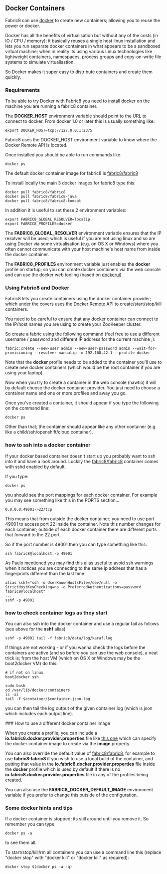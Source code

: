 ## Docker Containers

Fabric8 can use [docker](http://docker.io/) to create new containers; allowing you to reuse the power or docker.

Docker has all the benefits of virtualisation but without any of the costs (in IO / CPU / memory); it basically reuses a single host linux installation and lets you run separate docker containers in what appears to be a sandboxed virtual machine; when in reality its using various Linux technologies like lightweight containers, namespaces, process groups and copy-on-write file systems to simulate virtualiastion.

So Docker makes it super easy to distribute containers and create them quickly.

### Requirements

To be able to try Docker with Fabric8 you need to [install docker](https://www.docker.io/gettingstarted/#h_installation) on the machine you are running a fabric8 container.

The **DOCKER_HOST** environment variable should point to the URL to connect to docker. From docker 1.0 or later this is usually something like:

    export DOCKER_HOST=tcp://127.0.0.1:2375

Fabric8 uses the DOCKER_HOST environment variable to know where the Docker Remote API is located.

Once installed you should be able to run commands like:

    docker ps

The default docker container image for fabric8 is [fabric8/fabric8](https://index.docker.io/u/fabric8/fabric8/)

To install locally the main 3 docker images for fabric8 type this:

    docker pull fabric8/fabric8
    docker pull fabric8/fabric8-java
    docker pull fabric8/fabric8-tomcat

In addition it is useful to set these 2 environment variables:

    export FABRIC8_GLOBAL_RESOLVER=localip
    export FABRIC8_PROFILES=docker

The **FABRIC8_GLOBAL_RESOLVER** environment variable ensures that the IP resolver will be used; which is useful if you are not using linux and so are using Docker via some virtualisation (e.g. on OS X or Windows) where you often cannot communicate with your host machine's host name from inside the docker container.

The **FABRIC8_PROFILES** environment variable just enables the **docker** profile on startup; so you can create docker containers via the web console and can use the docker web tooling (based on [dockerui](https://github.com/crosbymichael/dockerui)).

### Using Fabric8 and Docker

Fabric8 lets you create containers using the docker container provider; which under the covers uses the [Docker Remote API](http://docs.docker.io/en/latest/reference/api/docker_remote_api/) to create/start/stop/kill containers.

You need to be careful to ensure that any docker container can connect to the IP/host names you are using to create your ZooKeeper cluster.

So create a fabric using the following command (feel free to use a different username / password and different IP address for the current machine ;):

    fabric:create --new-user admin --new-user-password admin --wait-for-provisioning --resolver manualip -m 192.168.42.1 --profile docker

Note that the **docker** profile needs to be added to the container you'll use to create new docker containers (which would be the root container if you are using your laptop).

Now when you try to create a container in the web console (hawtio) it will by default choose the docker container provider. You just need to choose a container name and one or more profiles and away you go.

Once you've created a container, it should appear if you type the following on the command line:

    docker ps

Other than that; the container should appear like any other container (e.g. like a child/ssh/openshift/cloud container).

### how to ssh into a docker container

If your docker based container doesn't start up you probably want to ssh into it and have a look around. Luckily the [fabric8/fabric8](https://index.docker.io/u/fabric8/fabric8/) container comes with sshd enabled by default.

If you type:

    docker ps

you should see the port mappings for each docker container. For example you may see something like this in the PORTS section....

    0.0.0.0:49001->22/tcp

This means that from outside the docker container; you need to use port 49001 to access port 22 inside the container. Note this number changes for each container; outside of each docker container there are different ports that forward to the 22 port.

So if the port number is 49001 then you can type something like this:

    ssh fabric8@localhost -p 49001

As Paulo [mentioned](https://github.com/paoloantinori/dockerfiles/blob/master/centos/fuse/README.md#suggestions) you may find this alias useful to avoid ssh warnings when it notices you are connecting to the same ip address that has a fingerprints different than the last time

    alias sshf="ssh -o UserKnownHostsFile=/dev/null -o StrictHostKeyChecking=no -o PreferredAuthentications=password fabric8@localhost"
    ...
    sshf -p 49001

### how to check container logs as they start

You can also ssh into the docker container and use a regular tail as follows (see above for the **sshf** alias)

    sshf -p 49001 tail -f fabric8/data/log/karaf.log

If things are not working - or if you wanna check the logs before the containers are active (and so before you can use the web console), a neat trick is; from the host VM (which on OS X or Windows may be the boot2docker VM) do this:

    # if not on linux
    boot2docker ssh

    sudo bash
    cd /var/lib/docker/containers
    ls -al
    tail -f $container/$container-json.log

you can then tail the log output of the given container log (which is json which includes each output line).

### How to use a different docker container image

When you create a profile; you can include a **io.fabric8.docker.provider.properties** file like [this one](https://github.com/jstrachan/fabric8/blob/675/fabric/fabric8-karaf/src/main/resources/distro/fabric/import/fabric/profiles/docker.profile/io.fabric8.docker.provider.properties#L23) which can specify the docker container image to create via the **image** property.

You can also override the default value of [fabric8/fabric8](https://index.docker.io/u/fabric8/fabric8/), for example to use **fabric8:fabric8** if you wish to use a local build of the container, and putting that value in the **io.fabric8.docker.provider.properties** file inside the **docker** profile which is used by default if there is no **io.fabric8.docker.provider.properties** file in any of the profiles being created.

You can also use the **FABRIC8_DOCKER_DEFAULT_IMAGE** environment variable if you prefer to change this outside of the configuration.

### Some docker hints and tips

If a docker container is stopped; its still around until you remove it. So remember you can type

    docker ps -a

to see them all.

To start/stop/kill/rm all containers you can use a command line this (replace "docker stop" with "docker kill" or "docker kill" as required):

    docker stop $(docker ps -a -q)
